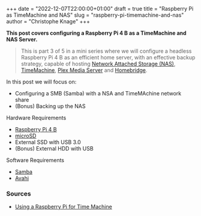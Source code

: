 +++
date = "2022-12-07T22:00:00+01:00"
draft = true
title = "Raspberry Pi as TimeMachine and NAS"
slug = "raspberry-pi-timemachine-and-nas"
author = "Christophe Knage"
+++

**This post covers configuring a Raspberry Pi 4 B as a TimeMachine and NAS Server.**

> This is part 3 of 5 in a mini series where we will configure a headless Raspberry Pi 4 B as an efficient home server, with an effective backup strategy, capable of hosting [Network Attached Storage (NAS)](https://en.wikipedia.org/wiki/Network-attached_storage), [TimeMachine](https://support.apple.com/en-gb/HT201250), [Plex Media Server](https://www.plex.tv) and [Homebridge](https://homebridge.io).

In this post we will focus on:
- Configuring a SMB (Samba) with a NSA and TimeMAchine network share
- (Bonus) Backing up the NAS

Hardware Requirements
- [Raspberry Pi 4 B](https://www.raspberrypi.com/products/raspberry-pi-4-model-b/)
- [microSD](https://www.raspberrypi.com/documentation/computers/getting-started.html#sd-cards)
- External SSD with USB 3.0
- (Bonus) External HDD with USB

Software Requirements
- [Samba](https://www.samba.org/)
- [Avahi](https://www.avahi.org/)

### Sources

- [Using a Raspberry Pi for Time Machine](https://mudge.name/2019/11/12/using-a-raspberry-pi-for-time-machine/#configuring-avahi)
